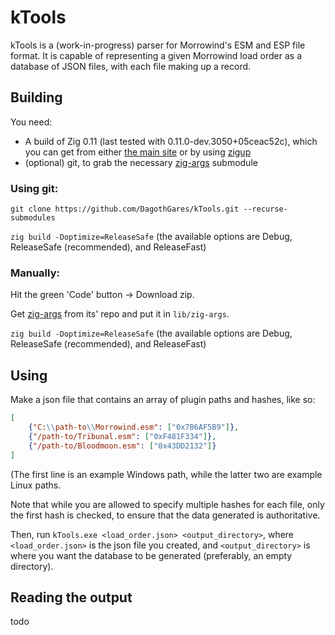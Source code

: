 # kTools
kTools is a (work-in-progress) parser for Morrowind's ESM and ESP file format. It is capable of representing a given Morrowind load order as a database of JSON files, with each file making up a record.

## Building
You need:
- A build of Zig 0.11 (last tested with 0.11.0-dev.3050+05ceac52c), which you can get from either [the main site](https://ziglang.org/download/) or by using [zigup](https://github.com/marler8997/zigup)
- (optional) git, to grab the necessary [zig-args](https://github.com/MasterQ32/zig-args) submodule

### Using git:

``git clone https://github.com/DagothGares/kTools.git --recurse-submodules``

``zig build -Doptimize=ReleaseSafe`` (the available options are Debug, ReleaseSafe (recommended), and ReleaseFast)

### Manually:
Hit the green 'Code' button -> Download zip.

Get [zig-args](https://github.com/MasterQ32/zig-args) from its' repo and put it in ``lib/zig-args``.

``zig build -Doptimize=ReleaseSafe`` (the available options are Debug, ReleaseSafe (recommended), and ReleaseFast)

## Using

Make a json file that contains an array of plugin paths and hashes, like so:
```json
[
    {"C:\\path-to\\Morrowind.esm": ["0x7B6AF5B9"]},
    {"/path-to/Tribunal.esm": ["0xF481F334"]},
    {"/path-to/Bloodmoon.esm": ["0x43DD2132"]}
]
```
(The first line is an example Windows path, while the latter two are example Linux paths.

Note that while you are allowed to specify multiple hashes for each file, only the first hash is checked, to ensure that the data generated is authoritative.

Then, run ``kTools.exe <load_order.json> <output_directory>``, where ``<load_order.json>`` is the json file you created, and ``<output_directory>`` is where you want the database to be generated (preferably, an empty directory).

## Reading the output
todo
